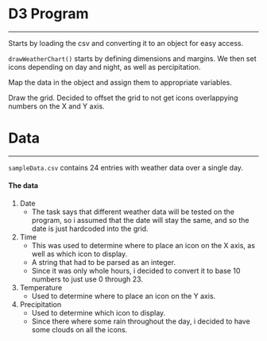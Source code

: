 # D3 Program
---
Starts by loading the csv and converting it to an object for easy access.

`drawWeatherChart()` starts by defining dimensions and margins. We then set icons depending on day and night, as well as percipitation.

Map the data in the object and assign them to appropriate variables.

Draw the grid. Decided to offset the grid to not get icons overlappying numbers on the X and Y axis.

# Data
---
`sampleData.csv` contains 24 entries with weather data over a single day.

#### The data
1. Date
    * The task says that different weather data will be tested on the program, so i assumed that the date will stay the same, and so the date is just hardcoded into the grid.
2. Time
    * This was used to determine where to place an icon on the X axis, as well as which icon to display.
    * A string that had to be parsed as an integer.
    * Since it was only whole hours, i decided to convert it to base 10 numbers to just use 0 through 23.
3. Temperature
    * Used to determine where to place an icon on the Y axis.
4. Precipitation
    * Used to determine which icon to display.
    * Since there where some rain throughout the day, i decided to have some clouds on all the icons.